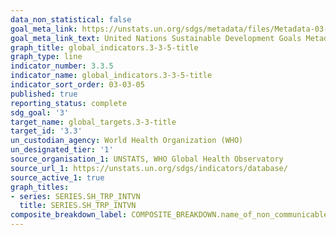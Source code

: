 ```yaml
---
data_non_statistical: false
goal_meta_link: https://unstats.un.org/sdgs/metadata/files/Metadata-03-03-05.pdf
goal_meta_link_text: United Nations Sustainable Development Goals Metadata (pdf 865kB)
graph_title: global_indicators.3-3-5-title
graph_type: line
indicator_number: 3.3.5
indicator_name: global_indicators.3-3-5-title
indicator_sort_order: 03-03-05
published: true
reporting_status: complete
sdg_goal: '3'
target_name: global_targets.3-3-title
target_id: '3.3'
un_custodian_agency: World Health Organization (WHO)
un_designated_tier: '1'
source_organisation_1: UNSTATS, WHO Global Health Observatory
source_url_1: https://unstats.un.org/sdgs/indicators/database/
source_active_1: true
graph_titles:
- series: SERIES.SH_TRP_INTVN
  title: SERIES.SH_TRP_INTVN
composite_breakdown_label: COMPOSITE_BREAKDOWN.name_of_non_communicable_disease
---
```


